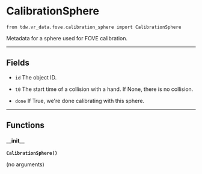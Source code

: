 # CalibrationSphere

`from tdw.vr_data.fove.calibration_sphere import CalibrationSphere`

Metadata for a sphere used for FOVE calibration.

***

## Fields

- `id` The object ID.

- `t0` The start time of a collision with a hand. If None, there is no collision.

- `done` If True, we're done calibrating with this sphere.

***

## Functions

#### \_\_init\_\_

**`CalibrationSphere()`**

(no arguments)

